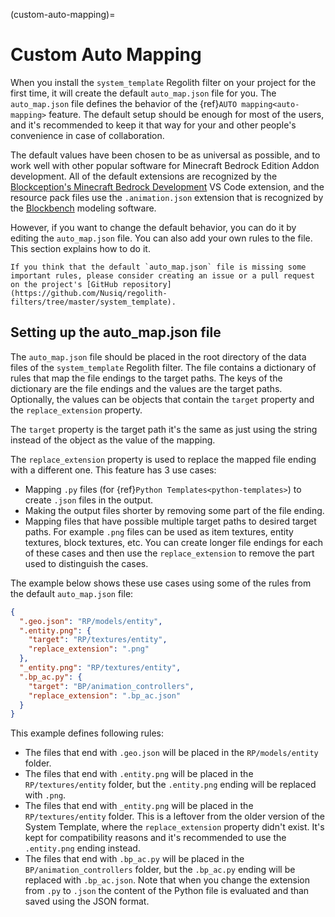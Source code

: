 (custom-auto-mapping)=
# Custom Auto Mapping

When you install the `system_template` Regolith filter on your project for the first time, it will create the default `auto_map.json` file for you. The `auto_map.json` file defines the behavior of the {ref}`AUTO mapping<auto-mapping>` feature. The default setup should be enough for most of the users, and it's recommended to keep it that way for your and other people's convenience in case of collaboration.

The default values have been chosen to be as universal as possible, and to work well with other popular software for Minecraft Bedrock Edition Addon development. All of the default extensions are recognized by the [Blockception's Minecraft Bedrock Development](https://marketplace.visualstudio.com/items?itemName=BlockceptionLtd.blockceptionvscodeminecraftbedrockdevelopmentextension) VS Code extension, and the resource pack files use the `.animation.json` extension that is recognized by the [Blockbench](https://www.blockbench.net/) modeling software.

However, if you want to change the default behavior, you can do it by editing the `auto_map.json` file. You can also add your own rules to the file. This section explains how to do it.

```{note}
If you think that the default `auto_map.json` file is missing some important rules, please consider creating an issue or a pull request on the project's [GitHub repository](https://github.com/Nusiq/regolith-filters/tree/master/system_template).
```

## Setting up the auto_map.json file

The `auto_map.json` file should be placed in the root directory of the data files of the `system_template` Regolith filter. The file contains a dictionary of rules that map the file endings to the target paths. The keys of the dictionary are the file endings and the values are the target paths. Optionally, the values can be objects that contain the `target` property and the `replace_extension` property.

The `target` property is the target path it's the same as just using the string instead of the object as the value of the mapping.

The `replace_extension` property is used to replace the mapped file ending with a different one. This feature has 3 use cases:
- Mapping `.py` files (for {ref}`Python Templates<python-templates>`) to create `.json` files in the output.
- Making the output files shorter by removing some part of the file ending.
- Mapping files that have possible multiple target paths to desired target paths. For example `.png` files can be used as item textures, entity textures, block textures, etc. You can create longer file endings for each of these cases and then use the `replace_extension` to remove the part used to distinguish the cases.

The example below shows these use cases using some of the rules from the default `auto_map.json` file:
```json
{
  ".geo.json": "RP/models/entity",
  ".entity.png": {
    "target": "RP/textures/entity",
    "replace_extension": ".png"
  },
  "_entity.png": "RP/textures/entity",
  ".bp_ac.py": {
    "target": "BP/animation_controllers",
    "replace_extension": ".bp_ac.json"
  }
}
```
This example defines following rules:

- The files that end with `.geo.json` will be placed in the `RP/models/entity` folder.
- The files that end with `.entity.png` will be placed in the `RP/textures/entity` folder, but the `.entity.png` ending will be replaced with `.png`.
- The files that end with `_entity.png` will be placed in the `RP/textures/entity` folder. This is a leftover from the older version of the System Template, where the `replace_extension` property didn't exist. It's kept for compatibility reasons and it's recommended to use the `.entity.png` ending instead.
- The files that end with `.bp_ac.py` will be placed in the `BP/animation_controllers` folder, but the `.bp_ac.py` ending will be replaced with `.bp_ac.json`. Note that when you change the extension from `.py` to `.json` the content of the Python file is evaluated and than saved using the JSON format.
